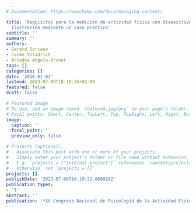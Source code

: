 ```yaml
---
# Documentation: https://wowchemy.com/docs/managing-content/

title: 'Requisitos para la medición de actividad física con dispositivos portátiles:
  ilustración mediante un caso práctico'
subtitle: ''
summary: ''
authors:
- Gerard Soriano
- Carme Viladrich
- Ariadna Angulo-Brunet
tags: []
categories: []
date: '2016-01-01'
lastmod: 2023-07-06T18:10:35+02:00
featured: false
draft: false

# Featured image
# To use, add an image named `featured.jpg/png` to your page's folder.
# Focal points: Smart, Center, TopLeft, Top, TopRight, Left, Right, BottomLeft, Bottom, BottomRight.
image:
  caption: ''
  focal_point: ''
  preview_only: false

# Projects (optional).
#   Associate this post with one or more of your projects.
#   Simply enter your project's folder or file name without extension.
#   E.g. `projects = ["internal-project"]` references `content/project/deep-learning/index.md`.
#   Otherwise, set `projects = []`.
projects: []
publishDate: '2023-07-06T16:10:32.060918Z'
publication_types:
- '1'
abstract: ''
publication: '*XV Congreso Nacional de Psicologíd de la Actividad Física y del Deporte*'
---
```

